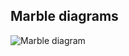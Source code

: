 ## Marble diagrams

![Marble diagram](https://jntakpe.github.io/dxp-training/resources/images/marble.png)

